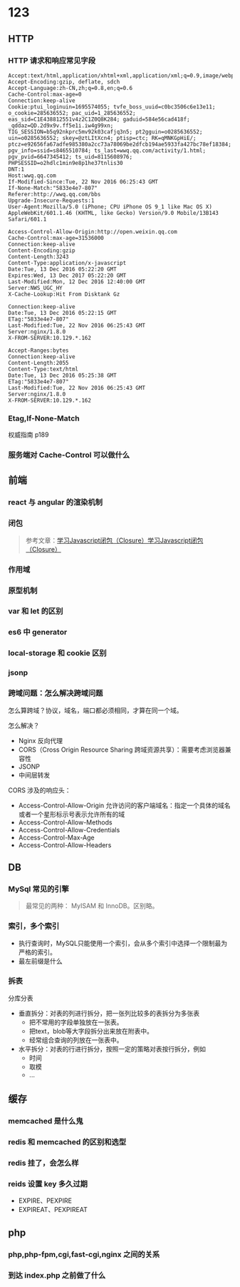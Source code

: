 # 123

## HTTP
### HTTP 请求和响应常见字段
```
Accept:text/html,application/xhtml+xml,application/xml;q=0.9,image/webp,*/*;q=0.8
Accept-Encoding:gzip, deflate, sdch
Accept-Language:zh-CN,zh;q=0.8,en;q=0.6
Cache-Control:max-age=0
Connection:keep-alive
Cookie:ptui_loginuin=1695574055; tvfe_boss_uuid=c0bc3506c6e13e11; o_cookie=285636552; pac_uid=1_285636552; eas_sid=C1E438812551v4z2C1Z0Q8K284; gaduid=584e56cad418f; _qddaz=QD.2d9x9v.ff5e1i.iw4g99xn; TIG_SESSION=b5q92nkprc5mv92k03cafjq3n5; pt2gguin=o0285636552; uin=o0285636552; skey=@ztLItXcn4; ptisp=ctc; RK=qMNKGpHiE/; ptcz=e92656fa67adfe985380a2cc73a78069be2dfcb194ae5933fa427bc78ef18384; pgv_info=ssid=s8465510784; ts_last=wwq.qq.com/activity/1.html; pgv_pvid=6647345412; ts_uid=8115608976; PHPSESSID=o2hdlc1min9e8p1he37tnlis30
DNT:1
Host:wwq.qq.com
If-Modified-Since:Tue, 22 Nov 2016 06:25:43 GMT
If-None-Match:"5833e4e7-807"
Referer:http://wwq.qq.com/bbs
Upgrade-Insecure-Requests:1
User-Agent:Mozilla/5.0 (iPhone; CPU iPhone OS 9_1 like Mac OS X) AppleWebKit/601.1.46 (KHTML, like Gecko) Version/9.0 Mobile/13B143 Safari/601.1
```

```
Access-Control-Allow-Origin:http://open.weixin.qq.com
Cache-Control:max-age=31536000
Connection:keep-alive
Content-Encoding:gzip
Content-Length:3243
Content-Type:application/x-javascript
Date:Tue, 13 Dec 2016 05:22:20 GMT
Expires:Wed, 13 Dec 2017 05:22:20 GMT
Last-Modified:Mon, 12 Dec 2016 12:40:00 GMT
Server:NWS_UGC_HY
X-Cache-Lookup:Hit From Disktank Gz
```
```
Connection:keep-alive
Date:Tue, 13 Dec 2016 05:22:15 GMT
ETag:"5833e4e7-807"
Last-Modified:Tue, 22 Nov 2016 06:25:43 GMT
Server:nginx/1.8.0
X-FROM-SERVER:10.129.*.162
```
```
Accept-Ranges:bytes
Connection:keep-alive
Content-Length:2055
Content-Type:text/html
Date:Tue, 13 Dec 2016 05:25:38 GMT
ETag:"5833e4e7-807"
Last-Modified:Tue, 22 Nov 2016 06:25:43 GMT
Server:nginx/1.8.0
X-FROM-SERVER:10.129.*.162
```
### Etag,If-None-Match
 权威指南 p189
 
### 服务端对 Cache-Control 可以做什么

## 前端

### react 与 angular 的渲染机制

### 闭包 
> 参考文章：[学习Javascript闭包（Closure）学习Javascript闭包（Closure）](http://www.ruanyifeng.com/blog/2009/08/learning_javascript_closures.html)
### 作用域

### 原型机制

### var 和 let 的区别 

### es6 中 generator

### local-storage 和 cookie 区别

### jsonp

### 跨域问题：怎么解决跨域问题
怎么算跨域？协议，域名，端口都必须相同，才算在同一个域。

怎么解决？
- Nginx 反向代理
- CORS（Cross Origin Resource Sharing 跨域资源共享）：需要考虑浏览器兼容性
- JSONP
- 中间层转发

CORS 涉及的响应头：
- Access-Control-Allow-Origin 允许访问的客户端域名：指定一个具体的域名或者一个星形标示号表示允许所有的域
- Access-Control-Allow-Methods
- Access-Control-Allow-Credentials
- Access-Control-Max-Age
- Access-Control-Allow-Headers

## DB 

### MySql 常见的引擎 

> 最常见的两种： MyISAM 和 InnoDB。区别略。

### 索引，多个索引 

> 
- 执行查询时，MySQL只能使用一个索引，会从多个索引中选择一个限制最为严格的索引。
- 最左前缀是什么

### 拆表

分库分表

- 垂直拆分：对表的列进行拆分，把一张列比较多的表拆分为多张表
  - 把不常用的字段单独放在一张表。
  - 把text，blob等大字段拆分出来放在附表中。
  - 经常组合查询的列放在一张表中。
- 水平拆分：对表的行进行拆分，按照一定的策略对表按行拆分，例如
  - 时间
  - 取模
  - ...

## 缓存

### memcached 是什么鬼

### redis 和 memcached 的区别和选型

### redis 挂了，会怎么样

### reids 设置 key 多久过期
- EXPIRE、PEXPIRE 
- EXPIREAT、PEXPIREAT

## php

### php,php-fpm,cgi,fast-cgi,nginx 之间的关系

### 到达 index.php 之前做了什么

